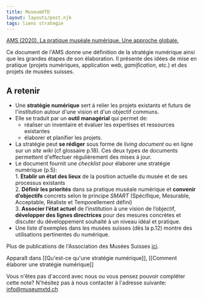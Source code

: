 ```yaml
---
title: MuseumXTD
layout: layouts/post.njk
tags: liens strategie
---
```


[AMS (2020). La pratique muséale numérique. Une approche globale.](http://msw.be/wp-content/uploads/2020/01/VMS_Digitalisierung_F_Web.pdf) 

Ce document de l'AMS donne une définition de la stratégie numérique ainsi que les grandes étapes de son élaboration. Il présente des idées de mise en pratique (projets numériques, application web, *gamification*, etc.) et des projets de musées suisses. 


## A retenir 
- Une **stratégie numérique** sert à relier les projets existants et futurs de l'institution autour d'une vision et d'un objectif communs. 
- Elle se traduit par un **outil managérial** qui permet de:
	- réaliser un inventaire et évaluer les expertises et ressources existantes
	- élaborer et planifier les projets. 
- La stratégie peut **se rédiger** sous forme de *living document* ou en ligne sur un *site wiki* (cf glossaire p.18). Ces deux types de documents permettent d'effectuer régulièrement des mises à jour. 
- Le document fournit une *checklist* pour élaborer une stratégie numérique (p.5):  
		1. **Etablir un état des lieux** de la position actuelle du musée et de ses processus existants  
		2. **Définir les priorités** dans sa pratique muséale numérique et **convenir d’objectifs** concrets selon le principe *SMART* (Spécifique, Mesurable, Acceptable, Réaliste et Temporellement défini)  
		3. **Associer l’état actuel** de l’institution à une vision de l’objectif, **développer des lignes directrices** pour des mesures concrètes et discuter du développement souhaité à un niveau idéal et pratique.   
- Une liste d'exemples dans les musées suisses (dès la p.12) montre des utilisations pertinentes du numérique.

Plus de publications de l'Association des Musées Suisses [ici](https://www.museums.ch/fr/publications/nouvelles-parutions/).


Apparaît dans [[Qu'est-ce qu'une stratégie numérique]], [[Comment élaborer une stratégie numérique]]  

Vous n'êtes pas d'accord avec nous ou vous pensez pouvoir compléter cette note? N'hésitez pas à nous contacter à l'adresse suivante: [info@museumxtd.ch](mailto:info@museumxtd.ch)